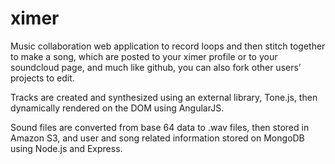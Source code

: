# ximer

Music collaboration web application to record loops and then stitch together to make a song, which are posted to your ximer profile or to your soundcloud page, and much like github, you can also fork other users’ projects to edit.

Tracks are created and synthesized using an external library, Tone.js, then dynamically rendered on the DOM using AngularJS. 

Sound files are converted from base 64 data to .wav files, then stored in Amazon S3, and user and song related information stored on MongoDB using Node.js and Express. 
